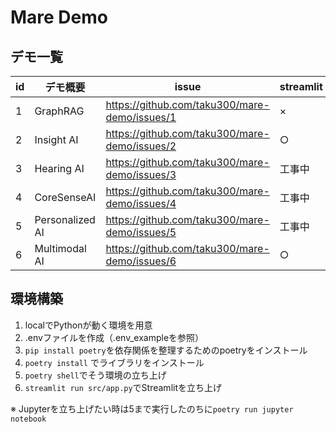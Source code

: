 # Mare Demo

## デモ一覧
| id | デモ概要          | issue |  streamlit |
|----|-------------------|-------------------------------------------|------------|
| 1  | GraphRAG          | https://github.com/taku300/mare-demo/issues/1 | ×          |
| 2  | Insight AI        | https://github.com/taku300/mare-demo/issues/2 | ○          |
| 3  | Hearing AI        | https://github.com/taku300/mare-demo/issues/3 | 工事中      |
| 4  | CoreSenseAI       | https://github.com/taku300/mare-demo/issues/4 | 工事中      |
| 5  | Personalized AI   | https://github.com/taku300/mare-demo/issues/5 | 工事中      |
| 6  | Multimodal AI     | https://github.com/taku300/mare-demo/issues/6 | ○          |

## 環境構築
1. localでPythonが動く環境を用意
2. .envファイルを作成（.env_exampleを参照）
3. `pip install poetry`を依存関係を整理するためのpoetryをインストール
4. `poetry install` でライブラリをインストール
5. `poetry shell`でそう環境の立ち上げ
6. `streamlit run src/app.py`でStreamlitを立ち上げ

※ Jupyterを立ち上げたい時は5まで実行したのちに`poetry run jupyter notebook`
